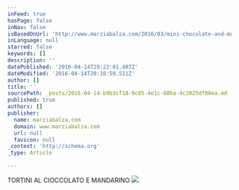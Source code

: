 ```yaml
---
inFeed: true
hasPage: false
inNav: false
isBasedOnUrl: 'http://www.marziabalza.com/2016/03/mini-chocolate-and-mandarin-cakes-tortini-al-cioccolato-e-mandarino.html'
inLanguage: null
starred: false
keywords: []
description: ''
datePublished: '2016-04-14T20:22:01.407Z'
dateModified: '2016-04-14T20:18:59.511Z'
author: []
title: ''
sourcePath: _posts/2016-04-14-b9b3cf18-9c85-4e1c-88ba-4c2025df88ea.md
published: true
authors: []
publisher:
  name: marziabalza.com
  domain: www.marziabalza.com
  url: null
  favicon: null
_context: 'http://schema.org'
_type: Article

---
```

TORTINI AL CIOCCOLATO E MANDARINO
![](http://www.marziabalza.com/wp-content/uploads/2016/03/tortino_01.jpg)